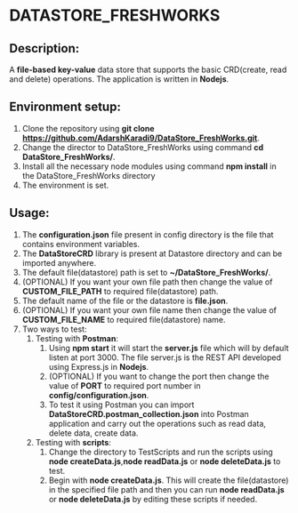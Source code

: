 # DATASTORE_FRESHWORKS

## Description: 
A **file-based key-value** data store that supports the basic CRD(create, read and delete) operations. The application is written in **Nodejs**. 

## Environment setup:
1. Clone the repository using **git clone https://github.com/AdarshKaradi9/DataStore_FreshWorks.git**.
2. Change the director to DataStore_FreshWorks using command **cd DataStore_FreshWorks/**.
3. Install all the necessary node modules using command **npm install** in the DataStore_FreshWorks directory
4. The environment is set.

## Usage:
1. The **configuration.json** file present in config directory is the file that contains environment variables.
2. The **DataStoreCRD** library is present at Datastore directory and can be imported anywhere.
3. The default file(datastore) path is set to **~/DataStore_FreshWorks/**. 
4. (OPTIONAL) If you want your own file path then change the value of **CUSTOM_FILE_PATH** to required file(datastore) path.
5. The default name of the file or the datastore is **file.json**.
6. (OPTIONAL) If you want your own file name then change the value of **CUSTOM_FILE_NAME** to required file(datastore) name.
7. Two ways to test:
    1. Testing with **Postman**: 
        1. Using **npm start** it will start the **server.js** file which will by default listen at port 3000. The file server.js is the REST API developed using Express.js in **Nodejs**. 
        2. (OPTIONAL) If you want to change the port then change the value of **PORT** to required port number in **config/configuration.json**.
        3. To test it using Postman you can import **DataStoreCRD.postman_collection.json** into Postman application and carry out the operations such as read data, delete data, create data.
    2. Testing with **scripts**:
        1. Change the directory to TestScripts and run the scripts using **node createData.js**,**node readData.js** or **node deleteData.js** to test.
        2. Begin with **node createData.js**. This will create the file(datastore) in the specified file path and then you can run **node readData.js** or **node deleteData.js** by editing these scripts if needed.


